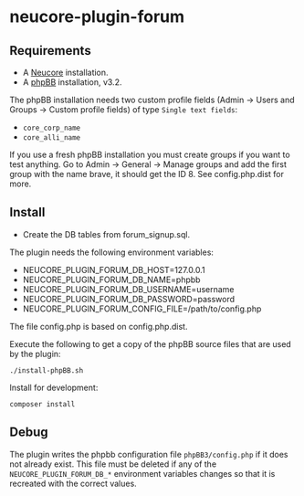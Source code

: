 # neucore-plugin-forum

## Requirements

- A [Neucore](https://github.com/bravecollective/neucore) installation. 
- A [phpBB](https://www.phpbb.com/) installation, v3.2.

The phpBB installation needs two custom profile fields (Admin -> Users and Groups -> Custom profile fields)
of type `Single text fields`:
- `core_corp_name`
- `core_alli_name`

If you use a fresh phpBB installation you must create groups if you want to test anything. 
Go to Admin -> General -> Manage groups and add the first group with the name brave, it should 
get the ID 8. See config.php.dist for more.

## Install

- Create the DB tables from forum_signup.sql.

The plugin needs the following environment variables:
- NEUCORE_PLUGIN_FORUM_DB_HOST=127.0.0.1
- NEUCORE_PLUGIN_FORUM_DB_NAME=phpbb
- NEUCORE_PLUGIN_FORUM_DB_USERNAME=username
- NEUCORE_PLUGIN_FORUM_DB_PASSWORD=password
- NEUCORE_PLUGIN_FORUM_CONFIG_FILE=/path/to/config.php

The file config.php is based on config.php.dist.

Execute the following to get a copy of the phpBB source files that are used by the plugin:
```shell
./install-phpBB.sh
```

Install for development:
```shell
composer install
```

## Debug

The plugin writes the phpbb configuration file `phpBB3/config.php` if it does not already exist. 
This file must be deleted if any of the `NEUCORE_PLUGIN_FORUM_DB_*` environment variables changes 
so that it is recreated with the correct values.
